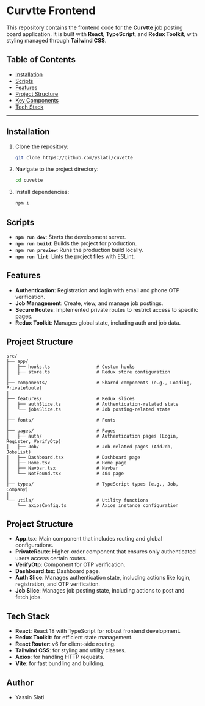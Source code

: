# Curvtte Frontend

This repository contains the frontend code for the **Curvtte** job posting board application. It is built with **React**, **TypeScript**, and **Redux Toolkit**, with styling managed through **Tailwind CSS**.

## Table of Contents

- [Installation](#installation)
- [Scripts](#scripts)
- [Features](#features)
- [Project Structure](#project-structure)
- [Key Components](#key-components)
- [Tech Stack](#tech-stack)

---

## Installation

1. Clone the repository:
   ```bash
   git clone https://github.com/yslati/cuvette
   ```
2. Navigate to the project directory:
   ```bash
   cd cuvette
   ```
3. Install dependencies:
   ```bash
   npm i
   ```

## Scripts

- **`npm run dev`**: Starts the development server.
- **`npm run build`**: Builds the project for production.
- **`npm run preview`**: Runs the production build locally.
- **`npm run lint`**: Lints the project files with ESLint.

## Features

- **Authentication**: Registration and login with email and phone OTP verification.
- **Job Management**: Create, view, and manage job postings.
- **Secure Routes**: Implemented private routes to restrict access to specific pages.
- **Redux Toolkit**: Manages global state, including auth and job data.

## Project Structure

```plaintext
src/
├── app/
│   ├── hooks.ts                 # Custom hooks
│   ├── store.ts                 # Redux store configuration
│
├── components/                  # Shared components (e.g., Loading, PrivateRoute)
│
├── features/                    # Redux slices
│   ├── authSlice.ts             # Authentication-related state
│   └── jobsSlice.ts             # Job posting-related state
│
├── fonts/                       # Fonts
│
├── pages/                       # Pages
│   ├── auth/                    # Authentication pages (Login, Register, VerifyOtp)
│   ├── Job/                     # Job-related pages (AddJob, JobsList)
│   ├── Dashboard.tsx            # Dashboard page
│   ├── Home.tsx                 # Home page
│   ├── Navbar.tsx               # Navbar
│   └── NotFound.tsx             # 404 page
│
├── types/                       # TypeScript types (e.g., Job, Company)
│
└── utils/                       # Utility functions
    └── axiosConfig.ts           # Axios instance configuration
```

## Project Structure

- **App.tsx**: Main component that includes routing and global configurations.
- **PrivateRoute**: Higher-order component that ensures only authenticated users access certain routes.
- **VerifyOtp**: Component for OTP verification.
- **Dashboard.tsx**: Dashboard page.
- **Auth Slice**: Manages authentication state, including actions like login, registration, and OTP verification.
- **Job Slice**: Manages job posting state, including actions to post and fetch jobs.

## Tech Stack

- **React**: React 18 with TypeScript for robust frontend development.
- **Redux Toolkit**: for efficient state management.
- **React Router**: v6 for client-side routing.
- **Tailwind CSS**: for styling and utility classes.
- **Axios**: for handling HTTP requests.
- **Vite**: for fast bundling and building.

## Author

- Yassin Slati
